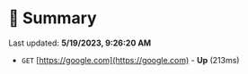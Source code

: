 # 📖 Summary
Last updated: **5/19/2023, 9:26:20 AM**

- `GET` [https://google.com](https://google.com) - **Up** (213ms)
